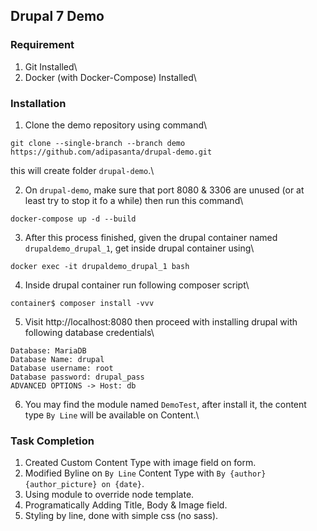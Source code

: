 ## Drupal 7 Demo

### Requirement
1. Git Installed\
2. Docker (with Docker-Compose) Installed\

### Installation
1. Clone the demo repository using command\
```
git clone --single-branch --branch demo https://github.com/adipasanta/drupal-demo.git
```
this will create folder `drupal-demo`.\

2. On `drupal-demo`, make sure that port 8080 & 3306 are unused (or at least try to stop it fo a while) then run this command\
```
docker-compose up -d --build
```

3. After this process finished, given the drupal container named `drupaldemo_drupal_1`, get inside drupal container using\
```
docker exec -it drupaldemo_drupal_1 bash
```

4. Inside drupal container run following composer script\
```
container$ composer install -vvv
```

5. Visit http://localhost:8080 then proceed with installing drupal with following database credentials\
```
Database: MariaDB
Database Name: drupal
Database username: root
Database password: drupal_pass
ADVANCED OPTIONS -> Host: db
```

6. You may find the module named `DemoTest`, after install it, the content type `By Line` will be available on Content.\

### Task Completion
1) Created Custom Content Type with image field on form.
2) Modified Byline on `By Line` Content Type with `By {author} {author_picture} on {date}`.
3) Using module to override node template.
4) Programatically Adding Title, Body & Image field.
5) Styling by line, done with simple css (no sass).
